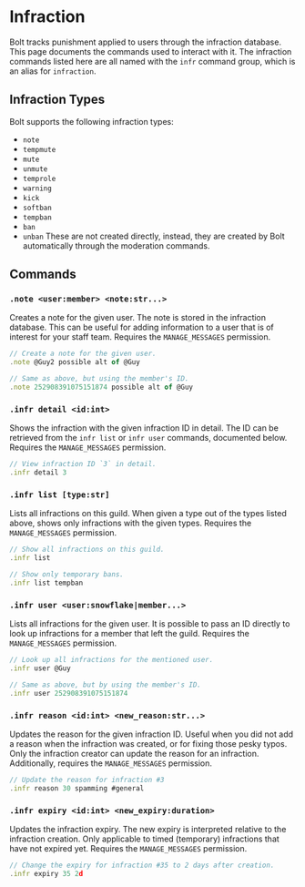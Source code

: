 # Infraction
Bolt tracks punishment applied to users through the infraction database. This page documents the commands used to interact with it.
The infraction commands listed here are all named with the `infr` command group, which is an alias for `infraction`.

## Infraction Types
Bolt supports the following infraction types:
- `note`
- `tempmute`
- `mute`
- `unmute`
- `temprole`
- `warning`
- `kick`
- `softban`
- `tempban`
- `ban`
- `unban`
These are not created directly, instead, they are created by Bolt automatically through the moderation commands.


## Commands
### `.note <user:member> <note:str...>`
Creates a note for the given user. The note is stored in the infraction database.
This can be useful for adding information to a user that is of interest for your staff team.
Requires the `MANAGE_MESSAGES` permission.
```js
// Create a note for the given user.
.note @Guy2 possible alt of @Guy

// Same as above, but using the member's ID.
.note 252908391075151874 possible alt of @Guy
```

### `.infr detail <id:int>`
Shows the infraction with the given infraction ID in detail.
The ID can be retrieved from the `infr list` or `infr user` commands, documented below.
Requires the `MANAGE_MESSAGES` permission.
```js
// View infraction ID `3` in detail.
.infr detail 3
```

### `.infr list [type:str]`
Lists all infractions on this guild. When given a type out of the types listed above, shows only infractions with the given types.
Requires the `MANAGE_MESSAGES` permission.
```js
// Show all infractions on this guild.
.infr list

// Show only temporary bans.
.infr list tempban
```

### `.infr user <user:snowflake|member...>`
Lists all infractions for the given user. It is possible to pass an ID directly to look up infractions for a member that left the guild.
Requires the `MANAGE_MESSAGES` permission.
```js
// Look up all infractions for the mentioned user.
.infr user @Guy

// Same as above, but by using the member's ID.
.infr user 252908391075151874
```

### `.infr reason <id:int> <new_reason:str...>`
Updates the reason for the given infraction ID. Useful when you did not add a reason when the infraction was created, or for fixing those pesky typos.
Only the infraction creator can update the reason for an infraction.
Additionally, requires the `MANAGE_MESSAGES` permission.
```js
// Update the reason for infraction #3
.infr reason 30 spamming #general
```

### `.infr expiry <id:int> <new_expiry:duration>`
Updates the infraction expiry. The new expiry is interpreted relative to the infraction creation.
Only applicable to timed (temporary) infractions that have not expired yet.
Requires the `MANAGE_MESSAGES` permission.
```js
// Change the expiry for infraction #35 to 2 days after creation.
.infr expiry 35 2d
```
